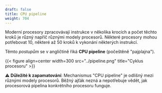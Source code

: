 ```yaml
---
draft: false
title: CPU pipeline
weight: 704
---
```


Moderní procesory zpracovávají instrukce v několika krocích a počet těchto kroků je různý napříč různými modely procesorů. Některé procesory mohou potřebovat 10, některé až 50 kroků k vykonání některých instrukcí.

Těmto *postupům* se v angličtině říká **CPU pipeline** (počeštěně "pajplajna").

{{< figure align=center width=300 src="../pipeline.png" title="Cyklus procesoru" >}}

⚠️ **Důležité k zapamatování**: Mechanismus "CPU pipeline" je odlišný mezi různými modely procesorů. Běžný ajťák nezná a nepotřebuje vědět, jak procesorová pipelina konkrétního procesoru funguje.  